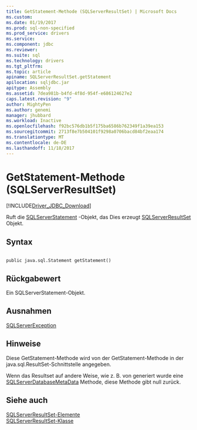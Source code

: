 ```yaml
---
title: GetStatement-Methode (SQLServerResultSet) | Microsoft Docs
ms.custom: 
ms.date: 01/19/2017
ms.prod: sql-non-specified
ms.prod_service: drivers
ms.service: 
ms.component: jdbc
ms.reviewer: 
ms.suite: sql
ms.technology: drivers
ms.tgt_pltfrm: 
ms.topic: article
apiname: SQLServerResultSet.getStatement
apilocation: sqljdbc.jar
apitype: Assembly
ms.assetid: 7dea981b-b4fd-4f8d-954f-e686124627e2
caps.latest.revision: "9"
author: MightyPen
ms.author: genemi
manager: jhubbard
ms.workload: Inactive
ms.openlocfilehash: f92bc576db1b5f175ba6586b762349f1a39ea153
ms.sourcegitcommit: 2713f8e7b504101f9298a0706bacd84bf2eaa174
ms.translationtype: MT
ms.contentlocale: de-DE
ms.lasthandoff: 11/18/2017
---
```

# <a name="getstatement-method-sqlserverresultset"></a>GetStatement-Methode (SQLServerResultSet)
[!INCLUDE[Driver_JDBC_Download](../../../includes/driver_jdbc_download.md)]

  Ruft die [SQLServerStatement](../../../connect/jdbc/reference/sqlserverstatement-class.md) -Objekt, das Dies erzeugt [SQLServerResultSet](../../../connect/jdbc/reference/sqlserverresultset-class.md) Objekt.  
  
## <a name="syntax"></a>Syntax  
  
```  
  
public java.sql.Statement getStatement()  
```  
  
## <a name="return-value"></a>Rückgabewert  
 Ein SQLServerStatement-Objekt.  
  
## <a name="exceptions"></a>Ausnahmen  
 [SQLServerException](../../../connect/jdbc/reference/sqlserverexception-class.md)  
  
## <a name="remarks"></a>Hinweise  
 Diese GetStatement-Methode wird von der GetStatement-Methode in der java.sql.ResultSet-Schnittstelle angegeben.  
  
 Wenn das Resultset auf andere Weise, wie z. B. von generiert wurde eine [SQLServerDatabaseMetaData](../../../connect/jdbc/reference/sqlserverdatabasemetadata-class.md) Methode, diese Methode gibt null zurück.  
  
## <a name="see-also"></a>Siehe auch  
 [SQLServerResultSet-Elemente](../../../connect/jdbc/reference/sqlserverresultset-members.md)   
 [SQLServerResultSet-Klasse](../../../connect/jdbc/reference/sqlserverresultset-class.md)  
  
  
